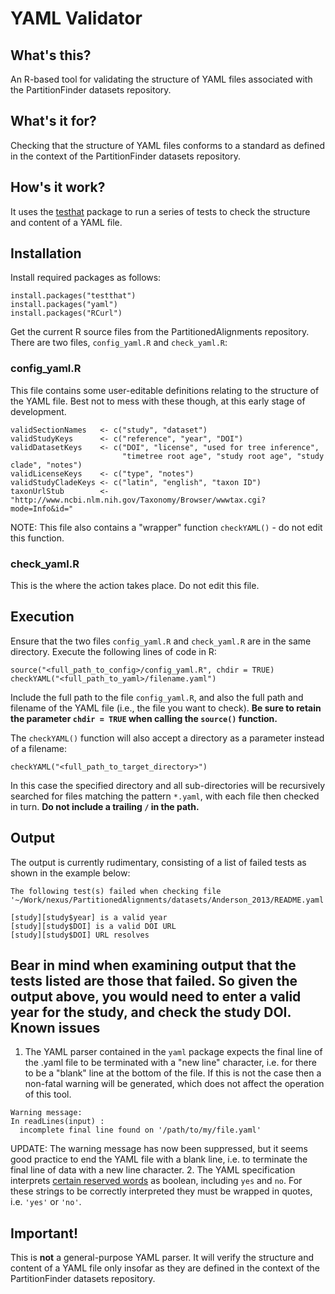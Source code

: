 YAML Validator
==============

What's this?
------------
An R-based tool for validating the structure of YAML files associated with the PartitionFinder datasets repository.

What's it for?
--------------
Checking that the structure of YAML files conforms to a standard as defined in the context of the PartitionFinder datasets repository.

How's it work?
--------------
It uses the [testhat](http://cran.r-project.org/web/packages/testthat/index.html) package to run a series of tests to check the structure and content of a YAML file.

Installation
------------
Install required packages as follows:
```
install.packages("testthat")
install.packages("yaml")
install.packages("RCurl")
```
Get the current R source files from the PartitionedAlignments repository. There are two files, `config_yaml.R` and `check_yaml.R`:

### config_yaml.R ###

This file contains some user-editable definitions relating to the structure of the YAML file. Best not to mess with these
though, at this early stage of development.
```
validSectionNames   <- c("study", "dataset")
validStudyKeys      <- c("reference", "year", "DOI")
validDatasetKeys    <- c("DOI", "license", "used for tree inference",
                         "timetree root age", "study root age", "study clade", "notes")
validLicenseKeys    <- c("type", "notes")
validStudyCladeKeys <- c("latin", "english", "taxon ID")
taxonUrlStub        <- "http://www.ncbi.nlm.nih.gov/Taxonomy/Browser/wwwtax.cgi?mode=Info&id="
```

NOTE: This file also contains a "wrapper" function `checkYAML()` - do not edit this function.

### check_yaml.R ###

This is the where the action takes place. Do not edit this file.

Execution
---------
Ensure that the two files `config_yaml.R` and `check_yaml.R` are  in the same directory. Execute the following lines of code in R:
```
source("<full_path_to_config>/config_yaml.R", chdir = TRUE)
checkYAML("<full_path_to_yaml>/filename.yaml")
```
Include the full path to the file `config_yaml.R`, and also the full path and filename of the YAML file (i.e., the file you want to check). **Be sure to retain the parameter `chdir = TRUE` when calling the `source()` function.**

The `checkYAML()` function will also accept a directory as a parameter instead of a filename:

```
checkYAML("<full_path_to_target_directory>")
```

In this case the specified directory and all sub-directories will be recursively searched for files matching the pattern `*.yaml`, with each file then checked in turn. **Do not include a trailing `/` in the path.**

Output
------

The output is currently rudimentary, consisting of a list of failed tests as shown in the example below:
```
The following test(s) failed when checking file '~/Work/nexus/PartitionedAlignments/datasets/Anderson_2013/README.yaml':

[study][study$year] is a valid year
[study][study$DOI] is a valid DOI URL
[study][study$DOI] URL resolves
```

Bear in mind when examining output that the tests listed are those that **failed**. So given the output above, you would need to enter a valid year for the study, and check the study DOI.
Known issues
------------
1. The YAML parser contained in the `yaml` package expects the final line of the .yaml file to be terminated with a "new line" character, i.e. for there to be a "blank" line at the bottom of the file. If this is not the case then a non-fatal warning will be generated, which does not affect the operation of this tool.
```
Warning message:
In readLines(input) :
  incomplete final line found on '/path/to/my/file.yaml'
```
UPDATE: The warning message has now been suppressed, but it seems good practice to end the YAML file with a blank line, i.e. to terminate the final line of data with a new line character.
2. The YAML specification interprets [certain reserved words](http://yaml.org/type/bool.html) as boolean, including `yes` and `no`. For these strings to be correctly interpreted they must be wrapped in quotes, i.e. `'yes'` or `'no'`.


Important!
----------
This is **not** a general-purpose YAML parser. It will verify the structure and content of a YAML file only insofar as they are defined in the context of the PartitionFinder datasets repository.